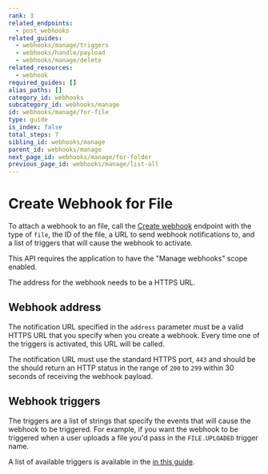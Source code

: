 ```yaml
---
rank: 3
related_endpoints:
  - post_webhooks
related_guides:
  - webhooks/manage/triggers
  - webhooks/handle/payload
  - webhooks/manage/delete
related_resources:
  - webhook
required_guides: []
alias_paths: []
category_id: webhooks
subcategory_id: webhooks/manage
id: webhooks/manage/for-file
type: guide
is_index: false
total_steps: 7
sibling_id: webhooks/manage
parent_id: webhooks/manage
next_page_id: webhooks/manage/for-folder
previous_page_id: webhooks/manage/list-all
---
```


# Create Webhook for File

To attach a webhook to an file, call the [Create webhook][1] endpoint with the
type of `file`, the ID of the file, a URL to send webhook notifications to, and
a list of triggers that will cause the webhook to activate.

<Samples id='post_webhooks' >

</Samples>

<Message type='warning'>

This API requires the application to have the "Manage
webhooks" scope enabled.

The address for the webhook needs to be a HTTPS URL.

</Message>

## Webhook address

The notification URL specified in the `address` parameter must be a
valid HTTPS URL that you specify when you create a webhook. Every
time one of the triggers is activated, this URL will be called.

The notification URL must use the standard HTTPS port, `443` and should be the
should return an HTTP status in the range of `200` to `299` within 30 seconds
of receiving the webhook payload.

## Webhook triggers

The triggers are a list of strings that specify the events that will cause the
webhook to be triggered. For example, if you want the webhook to be triggered
when a user uploads a file you'd pass in the `FILE.UPLOADED` trigger name.

A list of available triggers is available in the [in this guide][2].

[1]: endpoint://post_webhooks
[2]: guide://webhooks/manage/triggers
